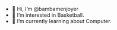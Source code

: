 - 👋 Hi, I’m @bambamenjoyer
- 👀 I’m interested in Basketball.
- 🌱 I’m currently learning about Computer.

<!---
bambamenjoyer/bambamenjoyer is a ✨ special ✨ repository because its `README.md` (this file) appears on your GitHub profile.
You can click the Preview link to take a look at your changes.
--->
